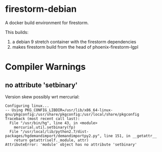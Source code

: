 # firestorm-debian

A docker build environment for firestorm.

This builds:

1. a debian 9 stretch container with the firestorm dependencies
2. makes firestorm build from the head of phoenix-firestorm-lgpl

# Compiler Warnings

no attribute 'setbinary'
------------------------
Version skew possibly wrt mercurial:
```
Configuring linux...
-- Using PKG_CONFIG_LIBDIR=/usr/lib/x86_64-linux-gnu/pkgconfig:/usr/share/pkgconfig:/usr/local/share/pkgconfig
Traceback (most recent call last):
  File "/usr/bin/hg", line 43, in <module>
    mercurial.util.setbinary(fp)
  File "/usr/local/lib/python2.7/dist-packages/hgdemandimport/demandimportpy2.py", line 151, in __getattr__
    return getattr(self._module, attr)
AttributeError: 'module' object has no attribute 'setbinary'
```
